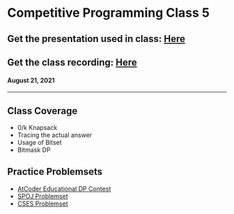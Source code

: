 # Competitive Programming Class 5

## Get the presentation used in class: [Here](./Competitive_Programming_Class_5.pdf) 

## Get the class recording: [Here](https://drive.google.com/file/d/1hD63PB9MT0Myp29kdmQ_A8EJ-COTctXF/view?usp=sharing)

#### August 21, 2021

<hr>

## Class Coverage

- 0/k Knapsack
- Tracing the actual answer
- Usage of Bitset
- Bitmask DP

## Practice Problemsets

- [AtCoder Educational DP Contest](https://atcoder.jp/contests/dp/tasks)
- [SPOJ Problemset](https://www.spoj.com/problems/tag/dynamic-programming)
- [CSES Problemset](https://cses.fi/problemset/)